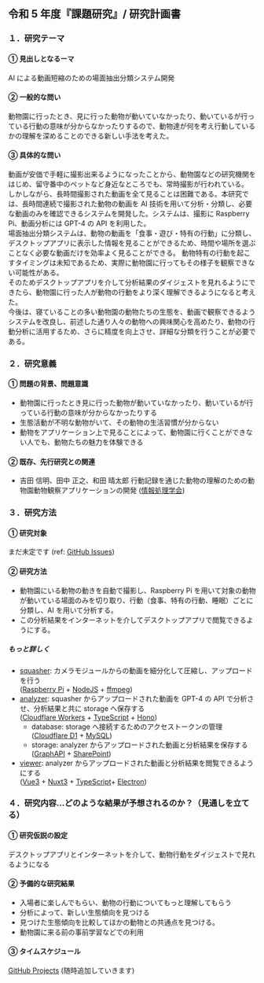 ## 令和 5 年度『課題研究』/ 研究計画書

### １．研究テーマ

#### ① 見出しとなるーマ

AI による動画短縮のための場面抽出分類システム開発

#### ② 一般的な問い

動物園に行ったとき、見に行った動物が動いていなかったり、動いているが行っている行動の意味が分からなかったりするので、動物達が何を考え行動しているかの理解を深めることのできる新しい手法を考えた。

#### ③ 具体的な問い

動画が安価で手軽に撮影出来るようになったことから、動物園などの研究機関をはじめ、留守番中のペットなど身近なところでも、常時撮影が行われている。
しかしながら、長時間撮影された動画を全て見ることは困難である。本研究では、長時間連続で撮影された動物の動画を AI 技術を用いて分析・分類し、必要な動画のみを確認できるシステムを開発した。システムは、撮影に Raspberry Pi、動画分析には GPT-4 の API を利用した。  
場面抽出分類システムは、動物の動画を「食事・遊び・特有の行動」に分類し、デスクトップアプリに表示した情報を見ることができるため、時間や場所を選ぶことなく必要な動画だけを効率よく見ることができる。 動物特有の行動を起こすタイミングは未知であるため、実際に動物園に行ってもその様子を観察できない可能性がある。  
そのためデスクトップアプリを介して分析結果のダイジェストを見れるようにできたら、動物園に行った人が動物の行動をより深く理解できるようになると考えた。  
今後は、寝ていることの多い動物園の動物たちの生態を、動画で観察できるようシステムを改良し、前述した通り人々の動物への興味関心を高めたり、動物の行動分析に活用するため、さらに精度を向上させ、詳細な分類を行うことが必要である。

### ２．研究意義

#### ① 問題の背景、問題意識

- 動物園に行ったとき見に行った動物が動いていなかったり、動いているが行っている行動の意味が分からなかったりする
- 生態活動が不明な動物がいて、その動物の生活習慣が分からない
- 動物をアプリケーション上で見ることによって、動物園に行くことができない人でも、動物たちの魅力を体験できる

#### ② 既存、先行研究との関連

- 吉田 信明、田中 正之、和田 晴太郎 行動記録を通じた動物の理解のための動物園動物観察アプリケーションの開発 ([情報処理学会](https://ipsj.ixsq.nii.ac.jp/ej/?action=repository_uri&item_id=107178&file_id=1&file_no=1))

### ３．研究方法

#### ① 研究対象

まだ未定です (ref: [GitHub Issues](https://github.com/lapsquash/lapsquash_pj/issues/3))

#### ② 研究方法

- 動物園にいる動物の動きを自動で撮影し、Raspberry Pi を用いて対象の動物が動いている場面のみを切り取り、行動（食事、特有の行動、睡眠）ごとに分類し、AI を用いて分析する。
- この分析結果をインターネットを介してデスクトップアプリで閲覧できるようにする。

##### もっと詳しく

- [squasher](https://github.com/lapsquash/lapsquash_squasher): カメラモジュールからの動画を細分化して圧縮し、アップロードを行う  
  ([Raspberry Pi](https://www.raspberrypi.org/) + [NodeJS](https://nodejs.org/ja/about) + [ffmpeg](https://www.ffmpeg.org/))
- [analyzer](https://github.com/lapsquash/lapsquash_analyzer): squasher からアップロードされた動画を GPT-4 の API で分析させ、分析結果と共に storage へ保存する  
  ([Cloudflare Workers](https://www.cloudflare.com/ja-jp/products/workers/) + [TypeScript](https://www.typescriptlang.org/) + [Hono](https://hono.dev/))
  - database: storage へ接続するためのアクセストークンの管理  
    ([Cloudflare D1](https://blog.cloudflare.com/ja-jp/introducing-d1-ja-jp/) + [MySQL](https://www.mysql.com/jp/))
  - storage: analyzer からアップロードされた動画と分析結果を保存する  
    ([GraphAPI](https://learn.microsoft.com/ja-jp/graph/use-the-api) + [SharePoint](https://www.microsoft.com/ja-jp/microsoft-365/sharepoint/collaboration))
- [viewer](https://github.com/lapsquash/lapsquash_viewer): analyzer からアップロードされた動画と分析結果を閲覧できるようにする  
  ([Vue3](https://ja.vuejs.org/) + [Nuxt3](https://nuxt.com/) + [TypeScript](https://www.typescriptlang.org/)+ [Electron](https://www.electronjs.org/ja/))

### ４．研究内容…どのような結果が予想されるのか？（見通しを立てる）

#### ① 研究仮説の設定

デスクトップアプリとインターネットを介して、動物行動をダイジェストで見れるようになる

#### ② 予備的な研究結果

- 入場者に楽しんでもらい、動物の行動についてもっと理解してもらう
- 分析によって、新しい生態傾向を見つける
- 見つけた生態傾向を比較してほかの動物との共通点を見つける。
- 動物園に来る前の事前学習などでの利用

#### ③ タイムスケジュール

[GitHub Projects](https://github.com/orgs/lapsquash/projects/1/views/5) (随時追加していきます)
